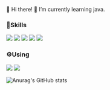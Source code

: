 <!--
**nayu1105/nayu1105** is a ✨ _special_ ✨ repository because its `README.md` (this file) appears on your GitHub profile.

Here are some ideas to get you started:

- 🔭 I’m currently working on ...
- 🌱 I’m currently learning ...
- 👯 I’m looking to collaborate on ...
- 🤔 I’m looking for help with ...
- 💬 Ask me about ...
- 📫 How to reach me: ...
- 😄 Pronouns: ...
- ⚡ Fun fact: ...
-->

👋 Hi there!
🌱 I’m currently learning java. 

### 💪Skills

<img style="float:lef;" src="https://img.shields.io/badge/JavaScript-F7DF1E?style=flat&logo=JavaScript&logoColor=white"/>
<img style="float:lef;" src="https://img.shields.io/badge/Vue-4FC08D?style=flat&logo=Vue.js&logoColor=white"/>
<img style="float:lef;" src="https://img.shields.io/badge/Spring-6DB33F?style=flat&logo=Spring&logoColor=white"/>
<img style="float:lef;" src="https://img.shields.io/badge/Sass-CC6699?style=flat&logo=Sass&logoColor=white"/>
<img style="float:lef;" src="https://img.shields.io/badge/MySQL-4479A1?style=flat&logo=MySQL&logoColor=white"/>


### ⚙Using
<img style="float:lef;" src="https://img.shields.io/badge/Eclipse IDE-2C2255?style=flat&logo=Eclipse IDE&logoColor=white"/>
<img style="float:lef;" src="https://img.shields.io/badge/VS Code-007ACC?style=flat&logo=Visual Studio Code&logoColor=white"/>


![Anurag's GitHub stats](https://github-readme-stats.vercel.app/api?username=nayu1105&show_icons=true&theme=rose_pine)
